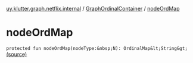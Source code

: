 [uy.klutter.graph.netflix.internal](../index.md) / [GraphOrdinalContainer](index.md) / [nodeOrdMap](.)


# nodeOrdMap

`protected fun nodeOrdMap(nodeType:&nbsp;N): OrdinalMap&lt;String&gt;` [(source)](https://github.com/kohesive/klutter/blob/master/netflix-graph-jdk6/src/main/kotlin/uy/klutter/graph/netflix/internal/Ordinals.kt#L23)


